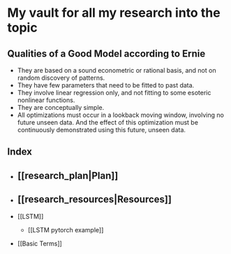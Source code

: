 
# My vault for all my research into the topic

## Qualities of a Good Model according to Ernie

- They are based on a sound econometric or rational basis, and not on random discovery of patterns.
- They have few parameters that need to be fitted to past data.
- They involve linear regression only, and not fitting to some esoteric nonlinear functions.
- They are conceptually simple.
- All optimizations must occur in a lookback moving window, involving no future unseen data. And the effect of this optimization must be continuously demonstrated using this future, unseen data.

## Index

- ## [[research_plan|Plan]]

- ## [[research_resources|Resources]]

- [[LSTM]]
 	- [[LSTM pytorch example]]
- [[Basic Terms]]
